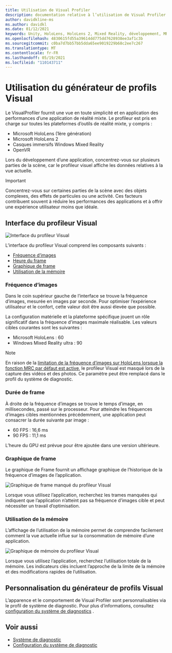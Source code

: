 ```yaml
---
title: Utilisation de Visual Profiler
description: documentation relative à l’utilisation de Visual Profiler dans MRTK
author: davidkline-ms
ms.author: davidkl
ms.date: 01/12/2021
keywords: Unity, HoloLens, HoloLens 2, Mixed Reality, développement, MRTK
ms.openlocfilehash: 4830615fd55a39614dd775dd7628938ee3af1c3b
ms.sourcegitcommit: c0ba7d7bb57bb5dda65ee9019229b68c2ee7c267
ms.translationtype: MT
ms.contentlocale: fr-FR
ms.lasthandoff: 05/19/2021
ms.locfileid: "110143711"
---
```

# <a name="using-the-visual-profiler"></a>Utilisation du générateur de profils Visual

Le VisualProfiler fournit une vue en toute simplicité et en application des performances d’une application de réalité mixte. Le profileur est pris en charge sur toutes les plateformes d’outils de réalité mixte, y compris :

- Microsoft HoloLens (1ère génération)
- Microsoft HoloLens 2
- Casques immersifs Windows Mixed Reality
- OpenVR

Lors du développement d’une application, concentrez-vous sur plusieurs parties de la scène, car le profileur visuel affiche les données relatives à la vue actuelle.

> [!IMPORTANT]
> Concentrez-vous sur certaines parties de la scène avec des objets complexes, des effets de particules ou une activité. Ces facteurs contribuent souvent à réduire les performances des applications et à offrir une expérience utilisateur moins que idéale.

## <a name="visual-profiler-interface"></a>Interface du profileur Visual

![Interface du profileur Visual](../images/diagnostics/VisualProfiler.png)

L’interface du profileur Visual comprend les composants suivants :

- [Fréquence d’images](#frame-rate)
- [Heure du frame](#frame-time)
- [Graphique de frame](#frame-graph)
- [Utilisation de la mémoire](#memory-utilization)

### <a name="frame-rate"></a>Fréquence d’images

Dans le coin supérieur gauche de l’interface se trouve la fréquence d’images, mesurée en images par seconde. Pour optimiser l’expérience utilisateur et le confort, cette valeur doit être aussi élevée que possible.

La configuration matérielle et la plateforme spécifique jouent un rôle significatif dans la fréquence d’images maximale réalisable. Les valeurs cibles courantes sont les suivantes :

- Microsoft HoloLens : 60
- Windows Mixed Reality ultra : 90

> [!NOTE]
> En raison de la [limitation de la fréquence d’images sur HoloLens lorsque la fonction MRC par défaut est active](/windows/mixed-reality/mixed-reality-capture-for-developers#what-to-expect-when-mrc-is-enabled-on-hololens), le profileur Visual est masqué lors de la capture des vidéos et des photos. Ce paramètre peut être remplacé dans le profil du système de diagnostic.

### <a name="frame-time"></a>Durée de frame

À droite de la fréquence d’images se trouve le temps d’image, en millisecondes, passé sur le processeur. Pour atteindre les fréquences d’images cibles mentionnées précédemment, une application peut consacrer la durée suivante par image :

- 60 FPS : 16,6 ms
- 90 FPS : 11,1 ms

L’heure du GPU est prévue pour être ajoutée dans une version ultérieure.

### <a name="frame-graph"></a>Graphique de frame

Le graphique de Frame fournit un affichage graphique de l’historique de la fréquence d’images de l’application.

![Graphique de frame manqué du profileur Visual](../images/diagnostics/VisualProfilerMissedFrames.png)

Lorsque vous utilisez l’application, recherchez les trames manquées qui indiquent que l’application n’atteint pas sa fréquence d’images cible et peut nécessiter un travail d’optimisation.

### <a name="memory-utilization"></a>Utilisation de la mémoire

L’affichage de l’utilisation de la mémoire permet de comprendre facilement comment la vue actuelle influe sur la consommation de mémoire d’une application.

![Graphique de mémoire du profileur Visual](../images/diagnostics/VisualProfilerMemory.png)

Lorsque vous utilisez l’application, recherchez l’utilisation totale de la mémoire. Les indicateurs clés incluent l’approche de la limite de la mémoire et des modifications rapides de l’utilisation.

## <a name="customizing-the-visual-profiler"></a>Personnalisation du générateur de profils Visual

L’apparence et le comportement de Visual Profiler sont personnalisables via le profil de système de diagnostic. Pour plus d’informations, consultez [configuration du système de diagnostics](configuring-diagnostics.md) .

## <a name="see-also"></a>Voir aussi

- [Système de diagnostic](diagnostics-system-getting-started.md)
- [Configuration du système de diagnostic](configuring-diagnostics.md)